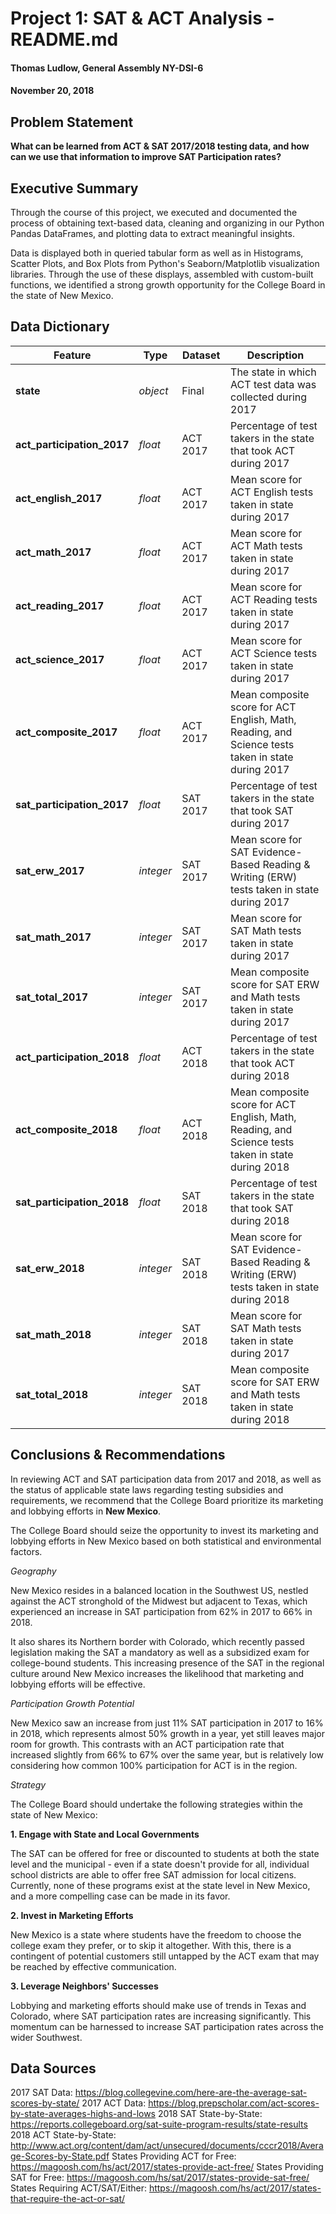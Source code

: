 # Project 1: SAT & ACT Analysis - README.md
#### Thomas Ludlow, General Assembly NY-DSI-6
#### November 20, 2018

## Problem Statement

**What can be learned from ACT & SAT 2017/2018 testing data, and how can we use that information to improve SAT Participation rates?**

## Executive Summary

Through the course of this project, we executed and documented the process of obtaining text-based data, cleaning and organizing in our Python Pandas DataFrames, and plotting data to extract meaningful insights.

Data is displayed both in queried tabular form as well as in Histograms, Scatter Plots, and Box Plots from Python's Seaborn/Matplotlib visualization libraries. Through the use of these displays, assembled with custom-built functions, we identified a strong growth opportunity for the College Board in the state of New Mexico.

## Data Dictionary

|Feature|Type|Dataset|Description|
|---|---|---|---|
|**state**|*object*|Final|The state in which ACT test data was collected during 2017|
|**act_participation_2017**|*float*|ACT 2017|Percentage of test takers in the state that took ACT during 2017|
|**act_english_2017**|*float*|ACT 2017|Mean score for ACT English tests taken in state during 2017|
|**act_math_2017**|*float*|ACT 2017|Mean score for ACT Math tests taken in state during 2017|
|**act_reading_2017**|*float*|ACT 2017|Mean score for ACT Reading tests taken in state during 2017|
|**act_science_2017**|*float*|ACT 2017|Mean score for ACT Science tests taken in state during 2017|
|**act_composite_2017**|*float*|ACT 2017|Mean composite score for ACT English, Math, Reading, and Science tests taken in state during 2017|
|**sat_participation_2017**|*float*|SAT 2017|Percentage of test takers in the state that took SAT during 2017|
|**sat_erw_2017**|*integer*|SAT 2017|Mean score for SAT Evidence-Based Reading & Writing (ERW) tests taken in state during 2017|
|**sat_math_2017**|*integer*|SAT 2017|Mean score for SAT Math tests taken in state during 2017|
|**sat_total_2017**|*integer*|SAT 2017|Mean composite score for SAT ERW and Math tests taken in state during 2017|
|**act_participation_2018**|*float*|ACT 2018|Percentage of test takers in the state that took ACT during 2018|
|**act_composite_2018**|*float*|ACT 2018|Mean composite score for ACT English, Math, Reading, and Science tests taken in state during 2018|
|**sat_participation_2018**|*float*|SAT 2018|Percentage of test takers in the state that took SAT during 2018|
|**sat_erw_2018**|*integer*|SAT 2018|Mean score for SAT Evidence-Based Reading & Writing (ERW) tests taken in state during 2018|
|**sat_math_2018**|*integer*|SAT 2018|Mean score for SAT Math tests taken in state during 2017|
|**sat_total_2018**|*integer*|SAT 2018|Mean composite score for SAT ERW and Math tests taken in state during 2018|

## Conclusions & Recommendations

In reviewing ACT and SAT participation data from 2017 and 2018, as well as the status of applicable state laws regarding testing subsidies and requirements, we recommend that the College Board prioritize its marketing and lobbying efforts in **New Mexico**.

The College Board should seize the opportunity to invest its marketing and lobbying efforts in New Mexico based on both statistical and environmental factors.  

*Geography*

New Mexico resides in a balanced location in the Southwest US, nestled against the ACT stronghold of the Midwest but adjacent to Texas, which experienced an increase in SAT participation from 62% in 2017 to 66% in 2018. 

It also shares its Northern border with Colorado, which recently passed legislation making the SAT a mandatory as well as a subsidized exam for college-bound students.  This increasing presence of the SAT in the regional culture around New Mexico increases the likelihood that marketing and lobbying efforts will be effective.

*Participation Growth Potential*

New Mexico saw an increase from just 11% SAT participation in 2017 to 16% in 2018, which represents almost 50% growth in a year, yet still leaves major room for growth.  This contrasts with an ACT participation rate that increased slightly from 66% to 67% over the same year, but is relatively low considering how common 100% participation for ACT is in the region.  

*Strategy*

The College Board should undertake the following strategies within the state of New Mexico:

**1. Engage with State and Local Governments**

The SAT can be offered for free or discounted to students at both the state level and the municipal - even if a state doesn't provide for all, individual school districts are able to offer free SAT admission for local citizens.  Currently, none of these programs exist at the state level in New Mexico, and a more compelling case can be made in its favor.

**2. Invest in Marketing Efforts**

New Mexico is a state where students have the freedom to choose the college exam they prefer, or to skip it altogether.  With this, there is a contingent of potential customers still untapped by the ACT exam that may be reached by effective communication.

**3. Leverage Neighbors' Successes**

Lobbying and marketing efforts should make use of trends in Texas and Colorado, where SAT participation rates are increasing significantly.  This momentum can be harnessed to increase SAT participation rates across the wider Southwest.

## Data Sources

2017 SAT Data: https://blog.collegevine.com/here-are-the-average-sat-scores-by-state/
2017 ACT Data: https://blog.prepscholar.com/act-scores-by-state-averages-highs-and-lows
2018 SAT State-by-State: https://reports.collegeboard.org/sat-suite-program-results/state-results
2018 ACT State-by-State: http://www.act.org/content/dam/act/unsecured/documents/cccr2018/Average-Scores-by-State.pdf
States Providing ACT for Free: https://magoosh.com/hs/act/2017/states-provide-act-free/
States Providing SAT for Free: https://magoosh.com/hs/sat/2017/states-provide-sat-free/
States Requiring ACT/SAT/Either: https://magoosh.com/hs/act/2017/states-that-require-the-act-or-sat/